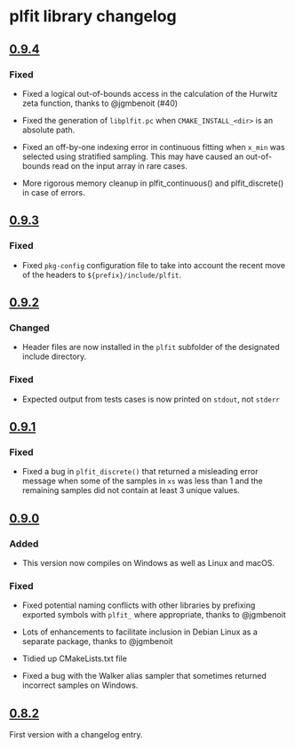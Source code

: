 # plfit library changelog

## [0.9.4]

### Fixed

* Fixed a logical out-of-bounds access in the calculation of the Hurwitz zeta
  function, thanks to @jgmbenoit (#40)

* Fixed the generation of `libplfit.pc` when `CMAKE_INSTALL_<dir>` is an
  absolute path.

* Fixed an off-by-one indexing error in continuous fitting when `x_min` was
  selected using stratified sampling. This may have caused an out-of-bounds
  read on the input array in rare cases.

* More rigorous memory cleanup in plfit_continuous() and plfit_discrete() in
  case of errors.

## [0.9.3]

### Fixed

* Fixed `pkg-config` configuration file to take into account the recent move of
  the headers to `${prefix}/include/plfit`.

## [0.9.2]

### Changed

* Header files are now installed in the `plfit` subfolder of the designated
  include directory.

### Fixed

* Expected output from tests cases is now printed on `stdout`, not `stderr`

## [0.9.1]

### Fixed

* Fixed a bug in `plfit_discrete()` that returned a misleading error message
  when some of the samples in `xs` was less than 1 and the remaining samples
  did not contain at least 3 unique values.

## [0.9.0]

### Added

* This version now compiles on Windows as well as Linux and macOS.

### Fixed

* Fixed potential naming conflicts with other libraries by prefixing exported
  symbols with `plfit_` where appropriate, thanks to @jgmbenoit

* Lots of enhancements to facilitate inclusion in Debian Linux as a separate
  package, thanks to @jgmbenoit

* Tidied up CMakeLists.txt file

* Fixed a bug with the Walker alias sampler that sometimes returned incorrect
  samples on Windows.

## [0.8.2]

First version with a changelog entry.

[Unreleased]: https://github.com/ntamas/plfit/compare/0.9.4..HEAD
[0.9.4]: https://github.com/ntamas/plfit/compare/0.9.3...0.9.4
[0.9.3]: https://github.com/ntamas/plfit/compare/0.9.2...0.9.3
[0.9.2]: https://github.com/ntamas/plfit/compare/0.9.1...0.9.2
[0.9.1]: https://github.com/ntamas/plfit/compare/0.9.0...0.9.1
[0.9.0]: https://github.com/ntamas/plfit/compare/0.8.2...0.9.0
[0.8.2]: https://github.com/ntamas/plfit/releases/tag/0.8.2
